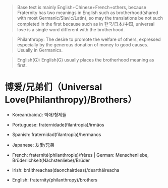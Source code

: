 > Base text is mainly English+Chinese+French+others, because Fraternity has two meanings in English such as brotherhood(shared with most Germanic/Slavic/Latin), so may the translations be not such completed in the first because such as in 한국/日本/中国, universal love is a single word different with the brotherhood.

> Philanthropy: The desire to promote the welfare of others, expressed especially by the generous donation of money to good causes. Usually in Germanics.

> English(G): English(G) usually places the brotherhood meaning as first.

# 博爱/兄弟们（Universal Love(Philanthropy)/Brothers）

- Korean(baidu): 박애/형제들

- Portuguese: fraternidade(filantropia)/irmãos

- Spanish: fraternidad(filantropía)/hermanos

- Japanese: 友愛/兄弟

- French: fraternité(philanthropie)/frères | German: Menschenliebe, Brüderlichkeit(Nächstenliebe)/Brüder

- Irish: bráithreachas(daonchairdeas)/deartháireacha
- English: fraternity(philanthropy)/brothers